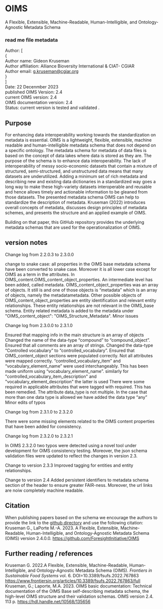 # OIMS
A Flexible, Extensible, Machine-Readable, Human-Intelligible, and Ontology-Agnostic Metadata Schema

### read me file metadata
Author: \[ \
  { \
          Author name: Gideon Kruseman \
          Author affiliation: Alliance Bioversity International & CIAT- CGIAR \
          Author email: g.kruseman@cgiar.org \
  } \
\] \
Date: 22 Decenmber 2023 \
published OIMS Version: 2.4 \
current OIMS version: 2.4 \
OIMS documentation version: 2.4 \
Status: current version is tested and validated .

## Purpose
For enhancing data interoperability working towards the standardization on metadata is essential. OIMS is a lightweight, flexible, extensible, machine readable and human-intelligible metadata schema that does not depend on a specific ontology. The metadata schema for metadata of data files is based on the concept of data lakes where data is stored as they are. The purpose of the schema is to enhance data interoperability. The lack of interoperability of messy socio-economic datasets that contain a mixture of structured, semi-structured, and unstructured data means that many datasets are underutilized. Adding a minimum set of rich metadata and describing new and existing data dictionaries in a standardized way goes a long way to make these high-variety datasets interoperable and reusable and hence allows timely and actionable information to be gleaned from those datasets. The presented metadata schema OIMS can help to standardize the description of metadata. Kruseman (2022) introduces overall concepts of metadata, discusses design principles of metadata schemes, and presents the structure and an applied example of OIMS.

Building on that paper, this GitHub repository provides the underlying metadata schemas that are used for the operationalization of OIMS.

## version notes
Change log from 2.2.0.3 to 2.3.0.0

change to snake case: all properties in the OIMS base metadata schema have been converted to snake case. Moreover it is all lower case except for OIMS as a term in the attributes.
In OIMS_content.OIMS_content_object_properties. An intermediate level has been added, called metadata. OIMS_content_object_properties was an array of objects. It still is and one of those objects is “metadata” which is an array of objects, namely the metadatametadata. Other possible objects of OIMS_content_object_properties are entity identification and relevant entity relationships. These entity relationships are not relevant in the OIMS_base schema.
Entity related metadata is added to the metadata under "OIMS_content_object": "OIMS_Structure_Metadata".
Minor issues

Change log from 2.3.0.0 to 2.3.1.0

Ensured that mapping info in the main structure is an array of objects
Changed the name of the data-type “compound” to “compound_object”.
Ensured that all comments are an array of strings.
Changed the data-type “Controlled vocabulary” to “controlled_vocabulary”.
Ensured that OIMS_content_object sections were populated correctly. Not all attributes were mapped correctly.
“controlled_vocabulary_item” and “vocabulary_element_name” were used interchangeably. This has been made uniform using “vocabulary_element_name”. similarly for "controlled_vocabulary_item_description" and "vocabulary_element_description" the latter is used
There were some required in applicable attributes that were tagged with required. This has been remedied.
The attribute data_type is not multiple. In the case that more than one data type is allowed we have added the data type “any”
Minor edits of typos

Change log from 2.3.1.0 to 2.3.2.0

There were some missing elements related to the OIMS content properties that have been added for consistency.

Change log from 2.3.2.0 to 2.3.2.1

In OIMS 2.3.2.0 two typos were detected using a novel tool under development for OIMS consistency testing. Moreover, the json schema validation files were updated to reflect the changes in version 2.3.

Change to version 2.3.3 Improved tagging for entities and entity relationships.

Change to version 2.4 Added persistent identifiers to metadata schema section of the header to ensure greater FAIR-ness. Moreover, the url links are noiw completely machine readable. 


## Citation
When publishing papers based on the schema we encourage the authors to provide the link to the [github directory](https://github.com/ForesightInitiative/OIMS) and use the following citation: \
Kruseman G., LaPorte M.-A. 2023. A Flexible, Extensible, Machine-Readable, Human-Intelligible, and Ontology-Agnostic Metadata Schema (OIMS) version 2.4.0.0. https://github.com/ForesightInitiative/OIMS  

## Further reading / references
Kruseman G. 2022.A Flexible, Extensible, Machine-Readable, Human-Intelligible, and Ontology-Agnostic Metadata Schema (OIMS). _Frontiers in Sustainable Food Systems_ vol. 6. DOI=10.3389/fsufs.2022.767863  https://www.frontiersin.org/articles/10.3389/fsufs.2022.767863/full \
Kruseman, G.; Laporte, M.A. 2023. OIMS basic documentation: Technical documentation of the OIMS Base self-describing metadata schema, the high-level OIMS structure and their validation schemas. OIMS version 2.4. 113 p. https://hdl.handle.net/10568/135656
